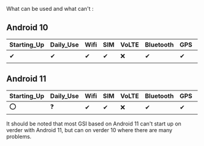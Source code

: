 What can be used and what can't :

## Android 10

| Starting_Up | Daily_Use | Wifi | SIM  | VoLTE | Bluetooth | GPS  | Brightness | Torch | Hotpot | NFC  | Fingerprint | Camera | MTP       | Note |
| ----------- | --------- | ---- | ---- | ----- | --------- | ---- | ---------- | ----- | ------ | ---- | ----------- | ------ | --------- | ---- |
| ✔           | ✔         | ✔    | ✔    | ❌     | ✔         | ✔    | ✔          | ✔     | ✔      | ✔    | ✔           | ✔      | ⭕ADB_ONLY |      |

## Android 11

| Starting_Up | Daily_Use | Wifi | SIM  | VoLTE | Bluetooth | GPS  | Brightness | Torch | Hotpot | NFC  | Fingerprint | Camera | MTP       | Note |
| ----------- | --------- | ---- | ---- | ----- | --------- | ---- | ---------- | ----- | ------ | ---- | ----------- | ------ | --------- | ---- |
| ⭕           | ❓         | ✔    | ✔    | ❌     | ✔         | ✔    | ✔          | ✔     | ✔      | ✔    | ✔           | ✔      | ⭕ADB_ONLY |      |

It should be noted that most GSI based on Android 11 can't start up on verder with Android 11, but can on verder 10 where there are many problems.